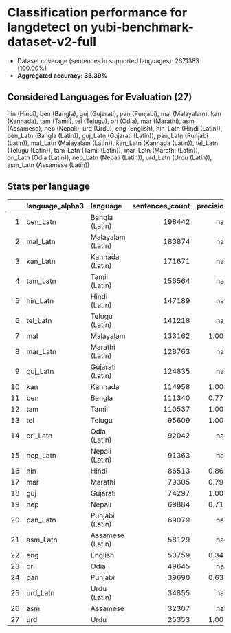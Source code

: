# Classification performance for langdetect on yubi-benchmark-dataset-v2-full

- Dataset coverage (sentences in supported languages): 2671383 (100.00%)
- **Aggregated accuracy: 35.39%**

<h2 id="supported-languages">Considered Languages for Evaluation (27)</h2>

hin (Hindi), ben (Bangla), guj (Gujarati), pan (Punjabi), mal (Malayalam), kan (Kannada), tam (Tamil), tel (Telugu), ori (Odia), mar (Marathi), asm (Assamese), nep (Nepali), urd (Urdu), eng (English), hin_Latn (Hindi (Latin)), ben_Latn (Bangla (Latin)), guj_Latn (Gujarati (Latin)), pan_Latn (Punjabi (Latin)), mal_Latn (Malayalam (Latin)), kan_Latn (Kannada (Latin)), tel_Latn (Telugu (Latin)), tam_Latn (Tamil (Latin)), mar_Latn (Marathi (Latin)), ori_Latn (Odia (Latin)), nep_Latn (Nepali (Latin)), urd_Latn (Urdu (Latin)), asm_Latn (Assamese (Latin))

<h2 id="metrics-per-language">Stats per language</h2>

|    | language_alpha3   | language          |   sentences_count |   precision |   recall |    f1 |     tp |    fp |      tn |     fn |
|---:|:------------------|:------------------|------------------:|------------:|---------:|------:|-------:|------:|--------:|-------:|
|  1 | ben_Latn          | Bangla (Latin)    |            198442 |     nan     |    0.000 | 0.000 |      0 |     0 | 2472941 | 198442 |
|  2 | mal_Latn          | Malayalam (Latin) |            183874 |     nan     |    0.000 | 0.000 |      0 |     0 | 2487509 | 183874 |
|  3 | kan_Latn          | Kannada (Latin)   |            171671 |     nan     |    0.000 | 0.000 |      0 |     0 | 2499712 | 171671 |
|  4 | tam_Latn          | Tamil (Latin)     |            156564 |     nan     |    0.000 | 0.000 |      0 |     0 | 2514819 | 156564 |
|  5 | hin_Latn          | Hindi (Latin)     |            147189 |     nan     |    0.000 | 0.000 |      0 |     0 | 2524194 | 147189 |
|  6 | tel_Latn          | Telugu (Latin)    |            141218 |     nan     |    0.000 | 0.000 |      0 |     0 | 2530165 | 141218 |
|  7 | mal               | Malayalam         |            133162 |       1.000 |    1.000 | 1.000 | 133160 |     0 | 2538221 |      2 |
|  8 | mar_Latn          | Marathi (Latin)   |            128763 |     nan     |    0.000 | 0.000 |      0 |     0 | 2542620 | 128763 |
|  9 | guj_Latn          | Gujarati (Latin)  |            124835 |     nan     |    0.000 | 0.000 |      0 |     0 | 2546548 | 124835 |
| 10 | kan               | Kannada           |            114958 |       1.000 |    1.000 | 1.000 | 114954 |     0 | 2556425 |      4 |
| 11 | ben               | Bangla            |            111340 |       0.775 |    1.000 | 0.775 | 111339 | 32332 | 2527711 |      1 |
| 12 | tam               | Tamil             |            110537 |       1.000 |    1.000 | 1.000 | 110535 |     0 | 2560846 |      2 |
| 13 | tel               | Telugu            |             95609 |       1.000 |    1.000 | 1.000 |  95608 |     0 | 2575774 |      1 |
| 14 | ori_Latn          | Odia (Latin)      |             92042 |     nan     |    0.000 | 0.000 |      0 |     0 | 2579341 |  92042 |
| 15 | nep_Latn          | Nepali (Latin)    |             91363 |     nan     |    0.000 | 0.000 |      0 |     0 | 2580020 |  91363 |
| 16 | hin               | Hindi             |             86513 |       0.860 |    0.809 | 0.780 |  69975 | 11424 | 2573446 |  16538 |
| 17 | mar               | Marathi           |             79305 |       0.797 |    0.904 | 0.765 |  71663 | 18246 | 2573832 |   7642 |
| 18 | guj               | Gujarati          |             74297 |       1.000 |    1.000 | 1.000 |  74285 |     0 | 2597086 |     12 |
| 19 | nep               | Nepali            |             69884 |       0.716 |    0.775 | 0.648 |  54129 | 21468 | 2580031 |  15755 |
| 20 | pan_Latn          | Punjabi (Latin)   |             69079 |     nan     |    0.000 | 0.000 |      0 |     0 | 2602304 |  69079 |
| 21 | asm_Latn          | Assamese (Latin)  |             58129 |     nan     |    0.000 | 0.000 |      0 |     0 | 2613254 |  58129 |
| 22 | eng               | English           |             50759 |       0.340 |    0.983 | 0.339 |  49904 | 96796 | 2523828 |    855 |
| 23 | ori               | Odia              |             49645 |     nan     |    0.000 | 0.000 |      0 |     0 | 2621738 |  49645 |
| 24 | pan               | Punjabi           |             39690 |       0.638 |    1.000 | 0.638 |  39690 | 22483 | 2609210 |      0 |
| 25 | urd_Latn          | Urdu (Latin)      |             34855 |     nan     |    0.000 | 0.000 |      0 |     0 | 2636528 |  34855 |
| 26 | asm               | Assamese          |             32307 |     nan     |    0.000 | 0.000 |      0 |     0 | 2639076 |  32307 |
| 27 | urd               | Urdu              |             25353 |       1.000 |    0.799 | 0.888 |  20265 |     0 | 2646030 |   5088 |